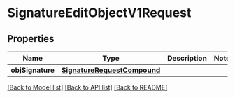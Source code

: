 # SignatureEditObjectV1Request

## Properties
Name | Type | Description | Notes
------------ | ------------- | ------------- | -------------
**objSignature** | [**SignatureRequestCompound**](SignatureRequestCompound.md) |  | 

[[Back to Model list]](../README.md#documentation-for-models) [[Back to API list]](../README.md#documentation-for-api-endpoints) [[Back to README]](../README.md)


